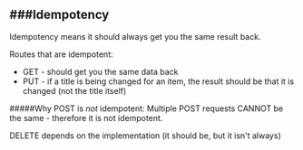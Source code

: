 ###Idempotency
---
Idempotency means it should always get you the same result back.

Routes that are idempotent:
* GET - should get you the same data back
* PUT - if a title is being changed for an item, the result should be that it is changed (not the title itself)

#####Why POST is *not* idempotent:
Multiple POST requests CANNOT be the same - therefore it is not idempotent.

DELETE depends on the implementation (it should be, but it isn't always)
